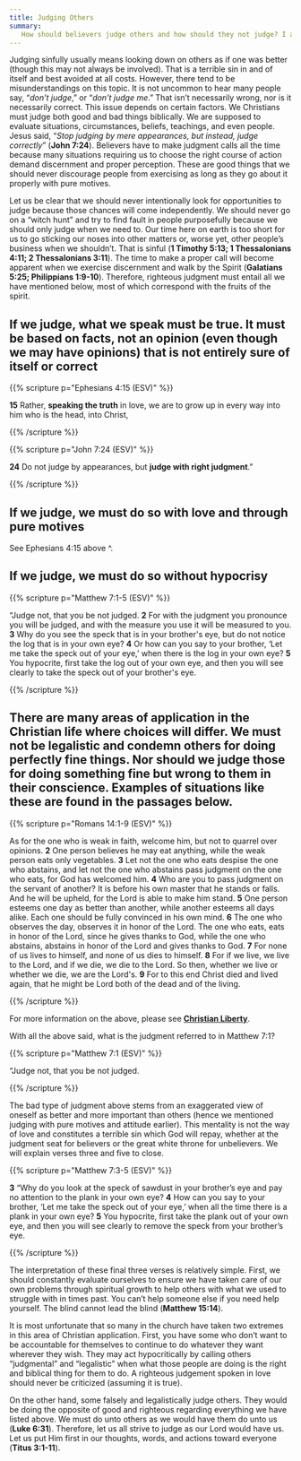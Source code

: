 ```yaml
---
title: Judging Others
summary: 
   How should believers judge others and how should they not judge? I answer these questions in this topic. 
---
```


Judging sinfully usually means looking down on others as if one was better (though this may not always be involved). That is a terrible sin in and of itself and best avoided at all costs. However, there tend to be misunderstandings on this topic. It is not uncommon to hear many people say, “*don’t judge*,” or “*don’t judge me*.” That isn’t necessarily wrong, nor is it necessarily correct. This issue depends on certain factors. We Christians must judge both good and bad things biblically. We are supposed to evaluate situations, circumstances, beliefs, teachings, and even people. Jesus said, “*Stop judging by mere appearances, but instead, judge correctly*” (**John 7:24**). Believers have to make judgment calls all the time because many situations requiring us to choose the right course of action demand discernment and proper perception. These are good things that we should never discourage people from exercising as long as they go about it properly with pure motives. 

Let us be clear that we should never intentionally look for opportunities to judge because those chances will come independently. We should never go on a “witch hunt” and try to find fault in people purposefully because we should only judge when we need to. Our time here on earth is too short for us to go sticking our noses into other matters or, worse yet, other people’s business when we shouldn’t. That is sinful (**1 Timothy 5:13; 1 Thessalonians 4:11; 2 Thessalonians 3:11**). The time to make a proper call will become apparent when we exercise discernment and walk by the Spirit (**Galatians 5:25; Philippians 1:9-10**). Therefore, righteous judgment must entail all we have mentioned below, most of which correspond with the fruits of the spirit. 

## If we judge, what we speak must be true. It must be based on facts, not an opinion (even though we may have opinions) that is not entirely sure of itself or correct  

{{% scripture p="Ephesians 4:15 (ESV)" %}} 

**15** Rather, **speaking the truth** in love, we are to grow up in every way into him who is the head, into Christ,                                                             

{{% /scripture %}} 

{{% scripture p="John 7:24 (ESV)" %}} 

**24** Do not judge by appearances, but **judge with right judgment**.”                           

{{% /scripture %}} 

## **If we judge, we must do so with love and through pure motives**

See Ephesians 4:15 above ^. 

## **If we judge, we must do so without hypocrisy** 

{{% scripture p="Matthew 7:1-5 (ESV)" %}} 

“Judge not, that you be not judged. **2** For with the judgment you pronounce you will be judged, and with the measure you use it will be measured to you. **3** Why do you see the speck that is in your brother's eye, but do not notice the log that is in your own eye? **4** Or how can you say to your brother, ‘Let me take the speck out of your eye,’ when there is the log in your own eye? **5** You hypocrite, first take the log out of your own eye, and then you will see clearly to take the speck out of your brother's eye.                                                                            

{{% /scripture %}} 

##  There are many areas of application in the Christian life where choices will differ. We must not be legalistic and condemn others for doing perfectly fine things. Nor should we judge those for doing something fine but wrong to them in their conscience. Examples of situations like these are found in the passages below.

{{% scripture p="Romans 14:1-9 (ESV)" %}} 

As for the one who is weak in faith, welcome him, but not to quarrel over opinions. **2** One person believes he may eat anything, while the weak person eats only vegetables. **3** Let not the one who eats despise the one who abstains, and let not the one who abstains pass judgment on the one who eats, for God has welcomed him. **4** Who are you to pass judgment on the servant of another? It is before his own master that he stands or falls. And he will be upheld, for the Lord is able to make him stand. **5** One person esteems one day as better than another, while another esteems all days alike. Each one should be fully convinced in his own mind. **6** The one who observes the day, observes it in honor of the Lord. The one who eats, eats in honor of the Lord, since he gives thanks to God, while the one who abstains, abstains in honor of the Lord and gives thanks to God. **7** For none of us lives to himself, and none of us dies to himself. **8** For if we live, we live to the Lord, and if we die, we die to the Lord. So then, whether we live or whether we die, we are the Lord's. **9** For to this end Christ died and lived again, that he might be Lord both of the dead and of the living.            

{{% /scripture %}} 

For more information on the above, please see [**Christian Liberty**](/large-topical/christian-liberty/).

With all the above said, what is the judgment referred to in Matthew 7:1?

{{% scripture p="Matthew 7:1 (ESV)" %}} 

“Judge not, that you be not judged.                                                                             

{{% /scripture %}} 

The bad type of judgment above stems from an exaggerated view of oneself as better and more important than others (hence we mentioned judging with pure motives and attitude earlier). This mentality is not the way of love and constitutes a terrible sin which God will repay, whether at the judgment seat for believers or the great white throne for unbelievers. We will explain verses three and five to close. 

{{% scripture p="Matthew 7:3-5 (ESV)" %}} 

**3** “Why do you look at the speck of sawdust in your brother’s eye and pay no attention to the plank in your own eye? **4** How can you say to your brother, ‘Let me take the speck out of your eye,’ when all the time there is a plank in your own eye? **5** You hypocrite, first take the plank out of your own eye, and then you will see clearly to remove the speck from your brother’s eye.                                                     

{{% /scripture %}} 

The interpretation of these final three verses is relatively simple. First, we should constantly evaluate ourselves to ensure we have taken care of our own problems through spiritual growth to help others with what we used to struggle with in times past. You can’t help someone else if you need help yourself. The blind cannot lead the blind (**Matthew 15:14**). 

It is most unfortunate that so many in the church have taken two extremes in this area of Christian application. First, you have some who don’t want to be accountable for themselves to continue to do whatever they want wherever they wish. They may act hypocritically by calling others “judgmental” and “legalistic” when what those people are doing is the right and biblical thing for them to do. A righteous judgement spoken in love should never be criticized (assuming it is true). 

On the other hand, some falsely and legalistically judge others. They would be doing the opposite of good and righteous regarding everything we have listed above. We must do unto others as we would have them do unto us (**Luke 6:31**). Therefore, let us all strive to judge as our Lord would have us. Let us put Him first in our thoughts, words, and actions toward everyone (**Titus 3:1-11**). 
